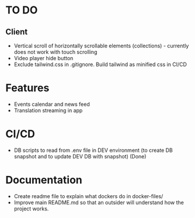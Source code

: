 # TO DO
## Client
* Vertical scroll of horizontally scrollable elements (collections) - currently does not work with touch scrolling
* Video player hide button
* Exclude tailwind.css in .gitignore. Build tailwind as minified css in CI/CD

# Features
* Events calendar and news feed
* Translation streaming in app

# CI/CD
* DB scripts to read from .env file in DEV environment (to create DB snapshot and to update DEV DB with snapshot) (Done)

# Documentation
* Create readme file to explain what dockers do in docker-files/
* Improve main README.md so that an outsider will understand how the project works.